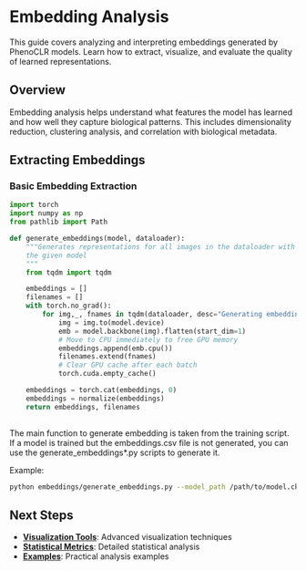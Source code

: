 # Embedding Analysis

This guide covers analyzing and interpreting embeddings generated by PhenoCLR models. Learn how to extract, visualize, and evaluate the quality of learned representations.

## Overview

Embedding analysis helps understand what features the model has learned and how well they capture biological patterns. This includes dimensionality reduction, clustering analysis, and correlation with biological metadata.

## Extracting Embeddings

### Basic Embedding Extraction

```python
import torch
import numpy as np
from pathlib import Path

def generate_embeddings(model, dataloader):
    """Generates representations for all images in the dataloader with
    the given model
    """
    from tqdm import tqdm

    embeddings = []
    filenames = []
    with torch.no_grad():
        for img,_, fnames in tqdm(dataloader, desc="Generating embeddings", unit="batch"):
            img = img.to(model.device)
            emb = model.backbone(img).flatten(start_dim=1)
            # Move to CPU immediately to free GPU memory
            embeddings.append(emb.cpu())
            filenames.extend(fnames)
            # Clear GPU cache after each batch
            torch.cuda.empty_cache()

    embeddings = torch.cat(embeddings, 0)
    embeddings = normalize(embeddings)
    return embeddings, filenames
    
```


The main function to generate embedding is taken from the training script. If a model is trained but the embeddings.csv file is not generated, you can use the generate_embeddings*.py scripts to generate it.

Example:

```bash
python embeddings/generate_embeddings.py --model_path /path/to/model.ckpt --config /path/to/config.yaml --data_dir /path/to/data --output_dir /path/to/output
```

## Next Steps

- **[Visualization Tools](visualization.md)**: Advanced visualization techniques
- **[Statistical Metrics](statistical-metrics.md)**: Detailed statistical analysis
- **[Examples](../examples/example_rgb.md)**: Practical analysis examples
